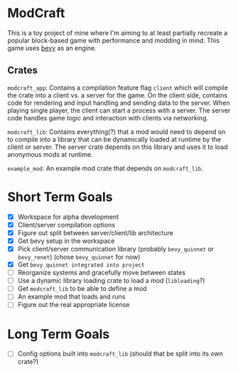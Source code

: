 # ModCraft

This is a toy project of mine where I'm aiming to at least partially recreate a popular block-based game with performance and modding in mind. This game uses [bevy](https://bevyengine.org/) as an engine.

## Crates

`modcraft_app`: Contains a compilation feature flag `client` which will compile the crate into a client vs. a server for the game. On the client side, contains code for rendering and input handling and sending data to the server. When playing single player, the client can start a process with a server. The server code handles game logic and interaction with clients via networking.

`modcraft_lib`: Contains everything(?) that a mod would need to depend on to compile into a library that can be dynamically loaded at runtime by the client or server. The server crate depends on this library and uses it to load anonymous mods at runtime.

`example_mod`: An example mod crate that depends on `modcraft_lib`.

# Short Term Goals

- [X] Workspace for alpha development
- [X] Client/server compilation options
- [X] Figure out split between server/client/lib architecture 
- [X] Get bevy setup in the workspace
- [X] Pick client/server communication library (probably `bevy_quinnet` or `bevy_renet`) (chose `bevy_quinnet` for now)
- [X] Get `bevy_quinnet integrated into project`
- [ ] Reorganize systems and gracefully move between states
- [ ] Use a dynamic library loading crate to load a mod (`libloading`?)
- [ ] Get `modcraft_lib` to be able to define a mod
- [ ] An example mod that loads and runs
- [ ] Figure out the real appropriate license

# Long Term Goals

- [ ] Config options built into `modcraft_lib` (should that be split into its own crate?)
